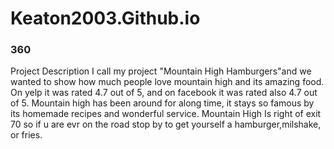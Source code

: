 # Keaton2003.Github.io
### 360

<script src='//vizor.io/static/scripts/vizor-360-embed.js' data-vizorurl='//vizor.io/embed/sophia2004/mountain-high-hamburgers'></script>

Project Description
I call my project "Mountain High Hamburgers"and we wanted to show how much people love mountain high and its amazing food. On yelp it was rated 4.7 out of 5, and on facebook it was rated also 4.7 out of 5. Mountain high has been around for along time, it stays so famous by its homemade recipes and wonderful service. Mountain High Is right of exit 70 so if u are evr on the road stop by to get yourself a hamburger,milshake, or fries.
